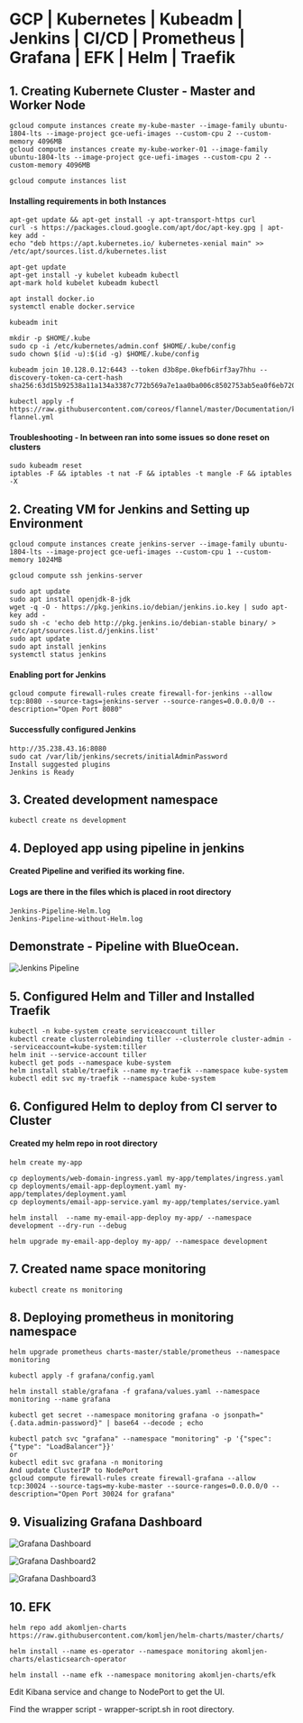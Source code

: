 # GCP | Kubernetes | Kubeadm | Jenkins | CI/CD | Prometheus | Grafana | EFK | Helm | Traefik

## 1. Creating Kubernete Cluster - Master and Worker Node
```
gcloud compute instances create my-kube-master --image-family ubuntu-1804-lts --image-project gce-uefi-images --custom-cpu 2 --custom-memory 4096MB
gcloud compute instances create my-kube-worker-01 --image-family ubuntu-1804-lts --image-project gce-uefi-images --custom-cpu 2 --custom-memory 4096MB

gcloud compute instances list
```
#### Installing requirements in both Instances
```
apt-get update && apt-get install -y apt-transport-https curl 
curl -s https://packages.cloud.google.com/apt/doc/apt-key.gpg | apt-key add -
echo "deb https://apt.kubernetes.io/ kubernetes-xenial main" >> /etc/apt/sources.list.d/kubernetes.list

apt-get update
apt-get install -y kubelet kubeadm kubectl
apt-mark hold kubelet kubeadm kubectl

apt install docker.io
systemctl enable docker.service

kubeadm init

mkdir -p $HOME/.kube
sudo cp -i /etc/kubernetes/admin.conf $HOME/.kube/config
sudo chown $(id -u):$(id -g) $HOME/.kube/config

kubeadm join 10.128.0.12:6443 --token d3b8pe.0kefb6irf3ay7hhu --discovery-token-ca-cert-hash sha256:63d15b92538a11a134a3387c772b569a7e1aa0ba006c8502753ab5ea0f6eb720

kubectl apply -f https://raw.githubusercontent.com/coreos/flannel/master/Documentation/kube-flannel.yml
```

#### Troubleshooting - In between ran into some issues so done reset on clusters
```
sudo kubeadm reset
iptables -F && iptables -t nat -F && iptables -t mangle -F && iptables -X
```

## 2. Creating VM for Jenkins and Setting up Environment
```
gcloud compute instances create jenkins-server --image-family ubuntu-1804-lts --image-project gce-uefi-images --custom-cpu 1 --custom-memory 1024MB

gcloud compute ssh jenkins-server

sudo apt update
sudo apt install openjdk-8-jdk
wget -q -O - https://pkg.jenkins.io/debian/jenkins.io.key | sudo apt-key add -
sudo sh -c 'echo deb http://pkg.jenkins.io/debian-stable binary/ > /etc/apt/sources.list.d/jenkins.list'
sudo apt update
sudo apt install jenkins
systemctl status jenkins
```

#### Enabling port for Jenkins
```
gcloud compute firewall-rules create firewall-for-jenkins --allow tcp:8080 --source-tags=jenkins-server --source-ranges=0.0.0.0/0 --description="Open Port 8080"
````

#### Successfully configured Jenkins
```
http://35.238.43.16:8080
sudo cat /var/lib/jenkins/secrets/initialAdminPassword
Install suggested plugins
Jenkins is Ready
```

## 3. Created development namespace
```
kubectl create ns development
```

## 4. Deployed app using pipeline in jenkins
#### Created Pipeline and verified its working fine.
#### Logs are there in the files which is placed in root directory
```
Jenkins-Pipeline-Helm.log
Jenkins-Pipeline-without-Helm.log
```
## Demonstrate - Pipeline with BlueOcean.

![Jenkins Pipeline](/snapshots/jenkins-pipeline.gif)


## 5. Configured Helm and Tiller and Installed Traefik 
```
kubectl -n kube-system create serviceaccount tiller
kubectl create clusterrolebinding tiller --clusterrole cluster-admin --serviceaccount=kube-system:tiller
helm init --service-account tiller
kubectl get pods --namespace kube-system
helm install stable/traefik --name my-traefik --namespace kube-system
kubectl edit svc my-traefik --namespace kube-system
```

## 6. Configured Helm to deploy from CI server to Cluster
#### Created my helm repo in root directory
```
helm create my-app

cp deployments/web-domain-ingress.yaml my-app/templates/ingress.yaml
cp deployments/email-app-deployment.yaml my-app/templates/deployment.yaml
cp deployments/email-app-service.yaml my-app/templates/service.yaml

helm install  --name my-email-app-deploy my-app/ --namespace development --dry-run --debug

helm upgrade my-email-app-deploy my-app/ --namespace development
```

## 7. Created name space monitoring
```
kubectl create ns monitoring
```

## 8. Deploying prometheus in monitoring namespace
```
helm upgrade prometheus charts-master/stable/prometheus --namespace monitoring

kubectl apply -f grafana/config.yaml

helm install stable/grafana -f grafana/values.yaml --namespace monitoring --name grafana

kubectl get secret --namespace monitoring grafana -o jsonpath="{.data.admin-password}" | base64 --decode ; echo

kubectl patch svc "grafana" --namespace "monitoring" -p '{"spec": {"type": "LoadBalancer"}}'
or 
kubectl edit svc grafana -n monitoring
And update ClusterIP to NodePort
gcloud compute firewall-rules create firewall-grafana --allow tcp:30024 --source-tags=my-kube-master --source-ranges=0.0.0.0/0 --description="Open Port 30024 for grafana"
```
 
## 9. Visualizing Grafana Dashboard

![Grafana Dashboard](/snapshots/GrafanaDashboard.png)

![Grafana Dashboard2](/snapshots/GrafanaDashboard-Node-1.png)

![Grafana Dashboard3](/snapshots/GrafanaDashboard-Node-2.png)

## 10. EFK
```
helm repo add akomljen-charts https://raw.githubusercontent.com/komljen/helm-charts/master/charts/

helm install --name es-operator --namespace monitoring akomljen-charts/elasticsearch-operator
  
helm install --name efk --namespace monitoring akomljen-charts/efk
```
Edit Kibana service and change to NodePort to get the UI.

Find the wrapper script - wrapper-script.sh in root directory.

